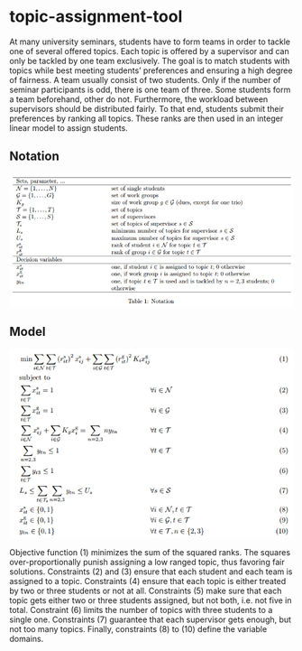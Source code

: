# topic-assignment-tool



At many university seminars, students have to form teams in order to tackle one of several offered topics. Each topic is offered by a supervisor and can only be tackled by one team exclusively. The goal is to match students with topics while best meeting students’ preferences and ensuring a high degree of fairness. A team usually consist of two students. Only if the number of seminar participants is odd, there is one team of three. Some students form a team beforehand, other do not. Furthermore, the workload between supervisors should be distributed fairly. To that end, students submit their preferences by ranking all topics. These ranks are then used in an integer linear model to assign students.

## Notation

![notation](./documentation/notation.png)

## Model

![model](./documentation/model.png)

Objective function (1) minimizes the sum of the squared ranks. The squares over-proportionally punish assigning a low ranged topic, thus favoring fair solutions. Constraints (2) and (3) ensure that each student and each team is assigned to a topic. Constraints (4) ensure that each topic is either treated by two or three students or not at all. Constraints (5) make sure that each topic gets either two or three students assigned, but not both, i.e. not five in total. Constraint (6) limits the number of topics with three students to a single one. Constraints (7) guarantee that each
supervisor gets enough, but not too many topics. Finally, constraints (8) to (10) define the variable domains.
